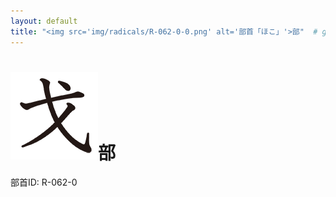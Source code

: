 ```yaml
---
layout: default
title: "<img src='img/radicals/R-062-0-0.png' alt='部首「ほこ」'>部"  # glyphをタイトルに使用
---
```


# <img src='img/radicals/R-062-0-0.png' alt='部首「ほこ」'>部
部首ID: R-062-0
